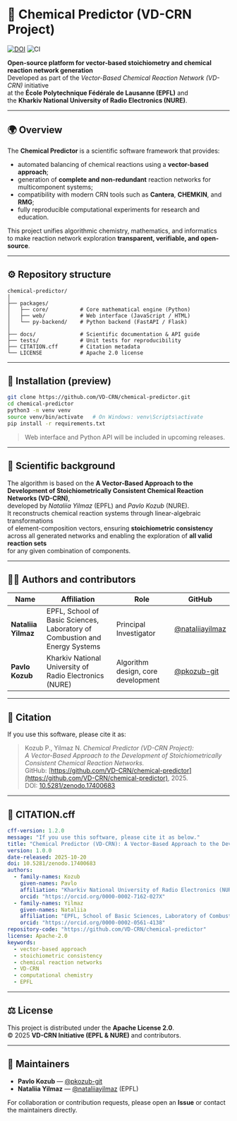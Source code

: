 # 🧪 Chemical Predictor (VD-CRN Project)
[![DOI](https://zenodo.org/badge/DOI/10.5281/zenodo.17400683.svg)](https://doi.org/10.5281/zenodo.17400683)
![CI](https://github.com/VD-CRN/chemical-predictor/actions/workflows/static.yml/badge.svg)

**Open-source platform for vector-based stoichiometry and chemical reaction network generation**  
Developed as part of the *Vector-Based Chemical Reaction Network (VD-CRN)* initiative  
at the **École Polytechnique Fédérale de Lausanne (EPFL)** and  
the **Kharkiv National University of Radio Electronics (NURE)**.

---

## 🌍 Overview
The **Chemical Predictor** is a scientific software framework that provides:
- automated balancing of chemical reactions using a **vector-based approach**;
- generation of **complete and non-redundant** reaction networks for multicomponent systems;
- compatibility with modern CRN tools such as **Cantera**, **CHEMKIN**, and **RMG**;
- fully reproducible computational experiments for research and education.

This project unifies algorithmic chemistry, mathematics, and informatics  
to make reaction network exploration **transparent, verifiable, and open-source**.

---

## ⚙️ Repository structure
```
chemical-predictor/
│
├── packages/
│   ├── core/          # Core mathematical engine (Python)
│   ├── web/           # Web interface (JavaScript / HTML)
│   └── py-backend/    # Python backend (FastAPI / Flask)
│
├── docs/              # Scientific documentation & API guide
├── tests/             # Unit tests for reproducibility
├── CITATION.cff       # Citation metadata
└── LICENSE            # Apache 2.0 license
```

---

## 🚀 Installation (preview)
```bash
git clone https://github.com/VD-CRN/chemical-predictor.git
cd chemical-predictor
python3 -m venv venv
source venv/bin/activate   # On Windows: venv\Scripts\activate
pip install -r requirements.txt
```

> Web interface and Python API will be included in upcoming releases.

---

## 🧬 Scientific background
The algorithm is based on the **A Vector-Based Approach to the Development of Stoichiometrically Consistent Chemical Reaction Networks (VD-CRN)**,  
developed by *Nataliia Yilmaz* (EPFL) and *Pavlo Kozub* (NURE).  
It reconstructs chemical reaction systems through linear-algebraic transformations  
of element-composition vectors, ensuring **stoichiometric consistency**  
across all generated networks and enabling the exploration of **all valid reaction sets**  
for any given combination of components.

---

## 👩‍🔬 Authors and contributors
| Name | Affiliation | Role | GitHub |
|------|--------------|------|--------|
| **Nataliia Yilmaz** | EPFL, School of Basic Sciences, Laboratory of Combustion and Energy Systems | Principal Investigator | [@nataliiayilmaz](https://github.com/nataliiayilmaz) |
| **Pavlo Kozub** | Kharkiv National University of Radio Electronics (NURE) | Algorithm design, core development | [@pkozub-git](https://github.com/pkozub-git) |

---

## 📖 Citation
If you use this software, please cite it as:

> Kozub P., Yilmaz N. *Chemical Predictor (VD-CRN Project):  
> A Vector-Based Approach to the Development of Stoichiometrically Consistent Chemical Reaction Networks.*  
> GitHub: [https://github.com/VD-CRN/chemical-predictor](https://github.com/VD-CRN/chemical-predictor), 2025.  
> DOI: [10.5281/zenodo.17400683](https://doi.org/10.5281/zenodo.17400683)

---

## 📘 CITATION.cff
```yaml
cff-version: 1.2.0
message: "If you use this software, please cite it as below."
title: "Chemical Predictor (VD-CRN): A Vector-Based Approach to the Development of Stoichiometrically Consistent Chemical Reaction Networks"
version: 1.0.0
date-released: 2025-10-20
doi: 10.5281/zenodo.17400683
authors:
  - family-names: Kozub
    given-names: Pavlo
    affiliation: "Kharkiv National University of Radio Electronics (NURE)"
    orcid: "https://orcid.org/0000-0002-7162-027X"
  - family-names: Yilmaz
    given-names: Nataliia
    affiliation: "EPFL, School of Basic Sciences, Laboratory of Combustion and Energy Systems"
    orcid: "https://orcid.org/0000-0002-0561-4138"
repository-code: "https://github.com/VD-CRN/chemical-predictor"
license: Apache-2.0
keywords:
  - vector-based approach
  - stoichiometric consistency
  - chemical reaction networks
  - VD-CRN
  - computational chemistry
  - EPFL
```

---

## ⚖️ License
This project is distributed under the **Apache License 2.0**.  
© 2025 **VD-CRN Initiative (EPFL & NURE)** and contributors.

---

## 🧩 Maintainers
- **Pavlo Kozub** — [@pkozub-git](https://github.com/pkozub-git)  
- **Nataliia Yilmaz** — [@nataliiayilmaz](https://github.com/nataliiayilmaz) (EPFL)  

For collaboration or contribution requests, please open an **Issue** or contact the maintainers directly.
